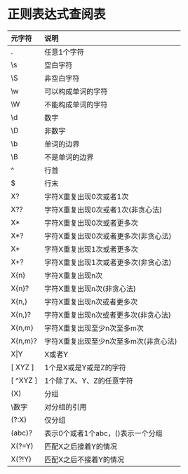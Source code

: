 # 正则表达式查阅表

| 元字符 | 说明 |
| :----- | :--- |
| . | 任意1个字符 |
| \s  | 空白字符 |
| \S  |  非空白字符 |
| \w  |  可以构成单词的字符 |
| \W  |  不能构成单词的字符 |
| \d  | 数字 |
| \D  | 非数字 |
| \b | 单词的边界 |
| \B | 不是单词的边界 |
| ^ | 行首 |
| $ | 行末 |
| X? | 字符X重复出现0次或者1次 |
| X?? | 字符X重复出现0次或者1次(非贪心法) |
| X* | 字符X重复出现0次或者更多次 |
| X*? | 字符X重复出现0次或者更多次(非贪心法) |
| X+ | 字符X重复出现1次或者更多次 |
| X+?  | 字符X重复出现1次或者更多次(非贪心法) |
| X\{n\} | 字符X重复出现n次 |
| X\{n\}? | 字符X重复出现n次(非贪心法) |
| X\{n,\} | 字符X重复出现n次或者更多次 |
| X\{n,\}? | 字符X重复出现n次或者更多次(非贪心法) |
| X\{n,m\} | 字符X重复出现至少n次至多m次 |
|  X\{n,m\}? | 字符X重复出现至少n次至多m次(非贪心法) |
| X&#124;Y | X或者Y |
| \[ XYZ \] | 1个是X或是Y或是Z的字符 |
| \[ ^XYZ \] | 1个除了X、Y、Z的任意字符 |
| (X) | 分组 |
| \数字 | 对分组的引用 |
| (?:X)  | 仅分组 |
| (abc)? | 表示0个或者1个abc，()表示一个分组 |
| X(?=Y) | 匹配X之后接着Y的情况 |
| X(?!Y) | 匹配X之后不接着Y的情况 |

